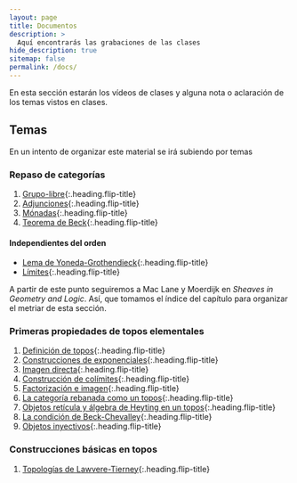 ```yaml
---
layout: page
title: Documentos
description: >
  Aquí encontrarás las grabaciones de las clases 
hide_description: true
sitemap: false
permalink: /docs/
---
```


En esta sección estarán los vídeos de clases y alguna nota o aclaración de los temas vistos en clases.


## Temas
En un intento de organizar este material se irá subiendo por temas

### Repaso de categorías
1. [Grupo-libre]{:.heading.flip-title}
2. [Adjunciones]{:.heading.flip-title}
3. [Mónadas]{:.heading.flip-title}
4. [Teorema de Beck]{:.heading.flip-title}

#### Independientes del orden
* [Lema de Yoneda-Grothendieck]{:.heading.flip-title}
* [Límites]{:.heading.flip-title}


A partir de este punto seguiremos a Mac Lane y Moerdijk en *Sheaves in Geometry and Logic*. Así, que tomamos el índice del capítulo para organizar el metriar de esta sección.
### Primeras propiedades de topos elementales
1. [Definición de topos]{:.heading.flip-title}
2. [Construcciones de exponenciales]{:.heading.flip-title}
3. [Imagen directa]{:.heading.flip-title}
5. [Construcción de colímites]{:.heading.flip-title}
6. [Factorización e imagen]{:.heading.flip-title}
7. [La categoría rebanada como un topos]{:.heading.flip-title}
8. [Objetos retícula y álgebra de Heyting en un topos]{:.heading.flip-title}
9. [La condición de Beck-Chevalley]{:.heading.flip-title}
10. [Objetos inyectivos]{:.heading.flip-title}

### Construcciones básicas en topos
1. [Topologías de Lawvere-Tierney]{:.heading.flip-title}


[Grupo-libre]: grupolibre.md
[Adjunciones]: adjunciones.md
[Mónadas]: monadas.md
[Lema de Yoneda-Grothendieck]: yoneda.md
[Límites]: limites.md
[Teorema de Beck]: beck.md

[Definición de topos]: 4-1def.md
[Construcciones de exponenciales]: 4-2exp.md
[Imagen directa]: 4-3im.md
[Construcción de colímites]: 4-5col.md
[Factorización e imagen]: 4-6fact.md
[La categoría rebanada como un topos]: 4-7fund.md
[Objetos retícula y álgebra de Heyting en un topos]: 4-8hey.md
[La condición de Beck-Chevalley]: 4-9bc.md
[Objetos inyectivos]: 4-10iny.md

[Topologías de Lawvere-Tierney]: 5-1lt.md